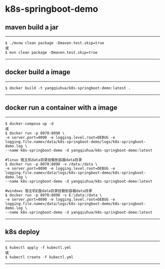 # k8s-springboot-demo

## maven build a jar

----
	$ ./mvnw clean package -Dmaven.test.skip=true
	或
	$ mvn clean package -Dmaven.test.skip=true
----

## docker build a image

----
	$ docker build -t yangqiuhua/k8s-springboot-demo:latest .
----

## docker run a container with a image

----
    $ docker-compose up -d
    或
    $ docker run -p 8070:8090 \
    -e server.port=8090 -e logging.level.root=DEBUG -e logging.file.name=/data/k8s-springboot-demo/logs/k8s-springboot-demo.log \
    --name k8s-springboot-demo -d yangqiuhua/k8s-springboot-demo:latest
    
	#linux 宿主机data目录挂载到容器data目录
	$ docker run -p 8070:8090 -v /data:/data \
	-e server.port=8090 -e logging.level.root=DEBUG -e logging.file.name=/data/logs/k8s-springboot-demo/k8s-springboot-demo.log \
	--name k8s-springboot-demo -d yangqiuhua/k8s-springboot-demo:latest
	
	#windows 宿主机E盘data目录挂载到容器data目录
	$ docker run -p 8070:8090 -v E:\data:/data \
	-e server.port=8090 -e logging.level.root=DEBUG -e logging.file.name=/data/logs/k8s-springboot-demo/k8s-springboot-demo.log \
	--name k8s-springboot-demo -d yangqiuhua/k8s-springboot-demo:latest
----

## k8s deploy

----
    $ kubectl apply -f kubectl.yml
    或
	$ kubectl create -f kubectl.yml
----
